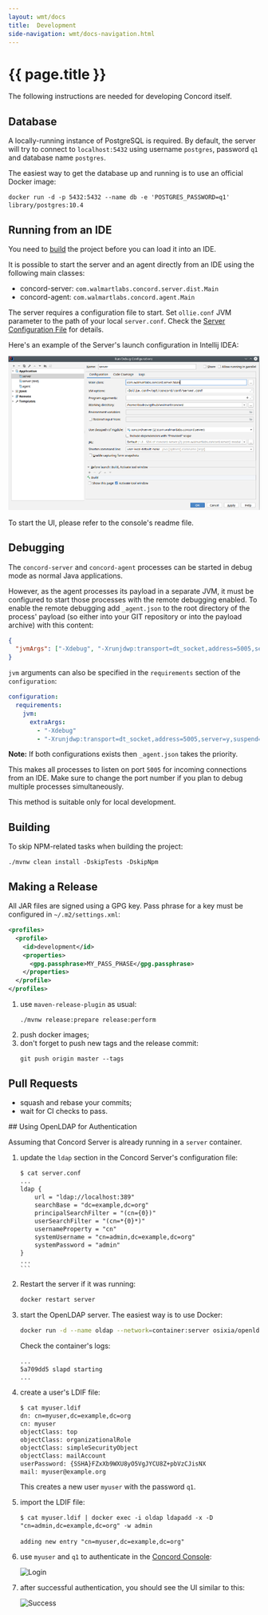 ```yaml
---
layout: wmt/docs
title:  Development
side-navigation: wmt/docs-navigation.html
---
```


# {{ page.title }} 

The following instructions are needed for developing Concord itself.

## Database

A locally-running instance of PostgreSQL is required. By default, the server
will try to connect to `localhost:5432` using username `postgres`, password
`q1` and database name `postgres`.

The easiest way to get the database up and running is to use an official
Docker image:
```
docker run -d -p 5432:5432 --name db -e 'POSTGRES_PASSWORD=q1' library/postgres:10.4
```

## Running from an IDE

You need to [build](#building) the project before you can load it into an IDE.

It is possible to start the server and an agent directly from an IDE using the
following main classes:
- concord-server: `com.walmartlabs.concord.server.dist.Main`
- concord-agent: `com.walmartlabs.concord.agent.Main`

The server requires a configuration file to start. Set `ollie.conf` JVM
parameter to the path of your local `server.conf`. Check the
[Server Configuration File](./configuration.html#server-cfg-file) for details.

Here's an example of the Server's launch configuration in Intellij IDEA:

![Launch Config](/assets/img/screenshots/server-launch-cfg.png)

To start the UI, please refer to the console's readme file.

## Debugging

The `concord-server` and `concord-agent` processes can be started in debug mode as
normal Java applications.

However, as the agent processes its payload in a separate JVM, it must be
configured to start those processes with the remote debugging enabled. To
enable the remote debugging add `_agent.json` to the root directory of the
process' payload (so either into your GIT repository or into the payload
archive) with this content:

```json
{
  "jvmArgs": ["-Xdebug", "-Xrunjdwp:transport=dt_socket,address=5005,server=y,suspend=y"]
}
```

`jvm` arguments can also be specified in the `requirements` section of the 
`configuration`:

```yaml
configuration:
  requirements:
    jvm:
      extraArgs:
        - "-Xdebug"
        - "-Xrunjdwp:transport=dt_socket,address=5005,server=y,suspend=y"
```

**Note:** If both configurations exists then `_agent.json` takes the priority. 

This makes all processes to listen on port `5005` for incoming connections from
an IDE. Make sure to change the port number if you plan to debug multiple
processes simultaneously.

This method is suitable only for local development.


## Building

To skip NPM-related tasks when building the project:
```
./mvnw clean install -DskipTests -DskipNpm
```

## Making a Release

All JAR files are signed using a GPG key. Pass phrase for a key must be configured in
`~/.m2/settings.xml`:
```xml
<profiles>
  <profile>
    <id>development</id>
    <properties>
      <gpg.passphrase>MY_PASS_PHASE</gpg.passphrase>
    </properties>
  </profile>
</profiles>
```

1. use `maven-release-plugin` as usual:
   ```
   ./mvnw release:prepare release:perform
   ```
2. push docker images;
3. don't forget to push new tags and the release commit:
   ```
   git push origin master --tags
   ```

## Pull Requests

- squash and rebase your commits;
- wait for CI checks to pass.

<a name="oldap">
## Using OpenLDAP for Authentication

Assuming that Concord Server is already running in a `server` container.

1. update the `ldap` section in the Concord Server's configuration file:
   ````
   $ cat server.conf
   ...
   ldap {
       url = "ldap://localhost:389"
       searchBase = "dc=example,dc=org"
       principalSearchFilter = "(cn={0})"
       userSearchFilter = "(cn=*{0}*)"
       usernameProperty = "cn"
       systemUsername = "cn=admin,dc=example,dc=org"
       systemPassword = "admin"
   }
   ...
   ```
   
2. Restart the server if it was running:
   ```bash
   docker restart server
   ```

3. start the OpenLDAP server. The easiest way is to use Docker:
   ```bash
   docker run -d --name oldap --network=container:server osixia/openldap
   ```
   
   Check the container's logs:
   ```
   ...
   5a709dd5 slapd starting
   ...
   ```

4. create a user's LDIF file:
   ```
   $ cat myuser.ldif
   dn: cn=myuser,dc=example,dc=org
   cn: myuser
   objectClass: top
   objectClass: organizationalRole
   objectClass: simpleSecurityObject
   objectClass: mailAccount
   userPassword: {SSHA}FZxXb9WXU8yO5VgJYCU8Z+pbVzCJisNX
   mail: myuser@example.org
   ```

   This creates a new user `myuser` with the password `q1`.

5. import the LDIF file:
   ```
   $ cat myuser.ldif | docker exec -i oldap ldapadd -x -D "cn=admin,dc=example,dc=org" -w admin
   
   adding new entry "cn=myuser,dc=example,dc=org"
   ```

6. use `myuser` and `q1` to authenticate in the [Concord Console](../console/index.html):

   ![Login](/assets/img/screenshots/login.png)
  
7. after successful authentication, you should see the UI similar to this: 

   ![Success](/assets/img/screenshots/initial-view.png)

